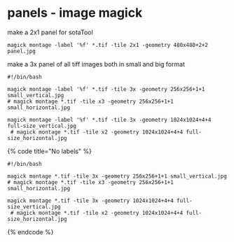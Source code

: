 # panels - image magick

make a 2x1 panel for sotaTool

```
magick montage -label '%f' *.tif -tile 2x1 -geometry 480x480+2+2 panel.jpg
```

make a 3x panel of all tiff images both in small and big format

```
#!/bin/bash

magick montage -label '%f' *.tif -tile 3x -geometry 256x256+1+1 small_vertical.jpg
# magick montage *.tif -tile x3 -geometry 256x256+1+1 small_horizontal.jpg

magick montage -label '%f' *.tif -tile 3x -geometry 1024x1024+4+4 full-size_vertical.jpg
 # magick montage *.tif -tile x2 -geometry 1024x1024+4+4 full-size_horizontal.jpg
```

{% code title="No labels" %}
```
#!/bin/bash

magick montage *.tif -tile 3x -geometry 256x256+1+1 small_vertical.jpg
# magick montage *.tif -tile x3 -geometry 256x256+1+1 small_horizontal.jpg

magick montage *.tif -tile 3x -geometry 1024x1024+4+4 full-size_vertical.jpg
 # magick montage *.tif -tile x2 -geometry 1024x1024+4+4 full-size_horizontal.jpg
```
{% endcode %}
